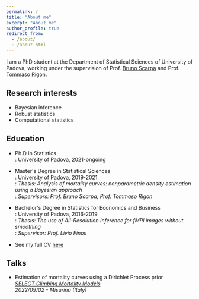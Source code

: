 ```yaml
---
permalink: /
title: "About me"
excerpt: "About me"
author_profile: true
redirect_from: 
  - /about/
  - /about.html
---
```


I am a PhD student at the Department of Statistical Sciences of University of Padova, working under the supervision of Prof. [Bruno Scarpa](https://homes.stat.unipd.it/brunoscarpa) and Prof. [Tommaso Rigon](https://tommasorigon.github.io).

Research interests
--
* Bayesian inference
* Robust statistics
* Computational statistics

Education
--
* Ph.D in Statistics<br />
  :   University of Padova, 2021-ongoing
* Master's Degree in Statistical Sciences<br />
  :   University of Padova, 2019-2021<br />
  :   *Thesis: Analysis of mortality curves: nonparametric density estimation using a Bayesian approach*<br />
  :   *Supervisors: Prof. Bruno Scarpa, Prof. Tommaso Rigon*
* Bachelor's Degree in Statistics for Economics and Business<br />
  :   University of Padova, 2016-2019<br />
  :   *Thesis: The use of All-Resolution Inference for fMRI images without smoothing*<br />
  :   *Supervisor: Prof. Livio Finos*

* See my full CV [here]("/files/CURRICULUM.pdf")

Talks
--
* Estimation of mortality curves using a Dirichlet Process prior<br />
  *[SELECT Climbing Mortality Models](https://selectprin.github.io/Meeting3.html)*<br />
  *2022/09/02 - Misurina (Italy)*


